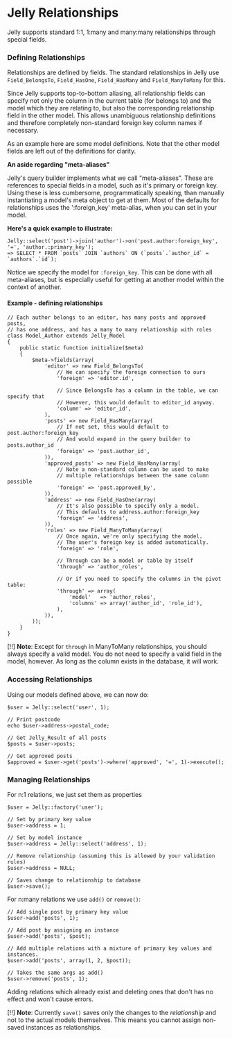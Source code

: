 # Jelly Relationships

Jelly supports standard 1:1, 1:many and many:many relationships through special fields.

### Defining Relationships

Relationships are defined by fields. The standard relationships in Jelly use 
`Field_BelongsTo`, `Field_HasOne`, `Field_HasMany` and `Field_ManyToMany` for this.

Since Jelly supports top-to-bottom aliasing, all relationship fields can
specify not only the column in the current table (for belongs to) and the
model which they are relating to, but also the corresponding relationship field
in the other model. This allows unambiguous relationship definitions and
therefore completely non-standard foreign key column names if necessary.

As an example here are some model definitions. Note that the other model
fields are left out of the definitions for clarity.

**An aside regarding "meta-aliases"**

Jelly's query builder implements what we call "meta-aliases". These are
references to special fields in a model, such as it's primary or foreign key.
Using these is less cumbersome, programmatically speaking, than manually
instantiating a model's meta object to get at them. Most of the defaults for
relationships uses the ':foreign_key' meta-alias, when you can set in your model.

**Here's a quick example to illustrate:**

	Jelly::select('post')->join('author')->on('post.author:foreign_key', '=', 'author.:primary_key');
	=> SELECT * FROM `posts` JOIN `authors` ON (`posts`.`author_id` = `authors`.`id`);

Notice we specify the model for `:foreign_key`. This can be done with all
meta-aliases, but is especially useful for getting at another model within the
context of another.

#### Example - defining relationships

	// Each author belongs to an editor, has many posts and approved posts,
	// has one address, and has a many to many relationship with roles
	class Model_Author extends Jelly_Model
	{
		public static function initialize($meta)
		{
			$meta->fields(array(
				'editor' => new Field_BelongsTo(
					// We can specify the foreign connection to ours
					'foreign' => 'editor.id',

					// Since BelongsTo has a column in the table, we can specify that
					// However, this would default to editor_id anyway.
					'column' => 'editor_id',
				),
				'posts' => new Field_HasMany(array(
					// If not set, this would default to post.author:foreign_key
					// And would expand in the query builder to posts.author_id
					'foreign' => 'post.author_id',
				)),
				'approved_posts' => new Field_HasMany(array(
					// Note a non-standard column can be used to make
					// multiple relationships between the same column possible
					'foreign' => 'post.approved_by',
				)),
				'address' => new Field_HasOne(array(
					// It's also possible to specify only a model.
					// This defaults to address.author:foreign_key
					'foreign' => 'address',
				)),
				'roles' => new Field_ManyToMany(array(
					// Once again, we're only specifying the model.
					// The user's foreign key is added automatically.
					'foreign' => 'role',

					// Through can be a model or table by itself
					'through' => 'author_roles',

					// Or if you need to specify the columns in the pivot table:
					'through' => array(
						'model'   => 'author_roles',
						'columns' => array('author_id', 'role_id'),
					),
				)),
			));
		}
	}

[!!] **Note**: Except for `through` in ManyToMany relationships, you should always specify a valid model. You do not need to specify a valid field in the model, however. As long as the column exists in the database, it will work.

### Accessing Relationships

Using our models defined above, we can now do:

	$user = Jelly::select('user', 1);

	// Print postcode
	echo $user->address->postal_code;

	// Get Jelly_Result of all posts
	$posts = $user->posts;

	// Get approved posts
	$approved = $user->get('posts')->where('approved', '=', 1)->execute();

### Managing Relationships

For n:1 relations, we just set them as properties

	$user = Jelly::factory('user');

	// Set by primary key value
	$user->address = 1;

	// Set by model instance
	$user->address = Jelly::select('address', 1);

	// Remove relationship (assuming this is allowed by your validation rules)
	$user->address = NULL;

	// Saves change to relationship to database
	$user->save();

For n:many relations we use `add()` or `remove()`:

	// Add single post by primary key value
	$user->add('posts', 1);

	// Add post by assigning an instance
	$user->add('posts', $post);

	// Add multiple relations with a mixture of primary key values and instances.
	$user->add('posts', array(1, 2, $post));

	// Takes the same args as add()
	$user->remove('posts', 1);

Adding relations which already exist and deleting ones that don't has no effect and won't cause errors.

[!!] **Note**: Currently `save()` saves only the changes to the *relationship* and not to the actual models themselves. This means you cannot assign non-saved instances as relationships.